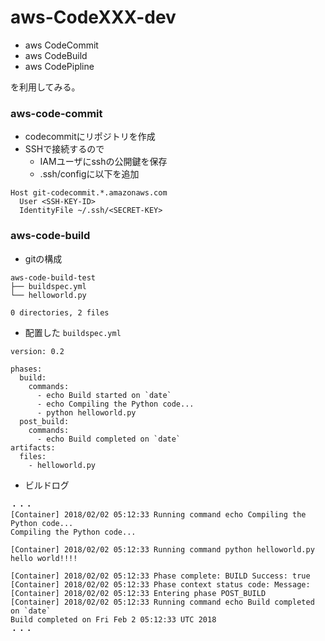 # aws-CodeXXX-dev
- aws CodeCommit
- aws CodeBuild
- aws CodePipline

を利用してみる。

### aws-code-commit
- codecommitにリポジトリを作成
- SSHで接続するので
  - IAMユーザにsshの公開鍵を保存
  - .ssh/configに以下を追加
```
Host git-codecommit.*.amazonaws.com
  User <SSH-KEY-ID>
  IdentityFile ~/.ssh/<SECRET-KEY>
```

### aws-code-build
- gitの構成
```
aws-code-build-test
├── buildspec.yml
└── helloworld.py

0 directories, 2 files
```

- 配置した `buildspec.yml` 
```
version: 0.2

phases:
  build:
    commands:
      - echo Build started on `date`
      - echo Compiling the Python code...
      - python helloworld.py
  post_build:
    commands:
      - echo Build completed on `date`
artifacts:
  files:
    - helloworld.py
```

- ビルドログ
```
・・・
[Container] 2018/02/02 05:12:33 Running command echo Compiling the Python code...
Compiling the Python code...

[Container] 2018/02/02 05:12:33 Running command python helloworld.py
hello world!!!!

[Container] 2018/02/02 05:12:33 Phase complete: BUILD Success: true
[Container] 2018/02/02 05:12:33 Phase context status code: Message: 
[Container] 2018/02/02 05:12:33 Entering phase POST_BUILD
[Container] 2018/02/02 05:12:33 Running command echo Build completed on `date`
Build completed on Fri Feb 2 05:12:33 UTC 2018
・・・
```
```
